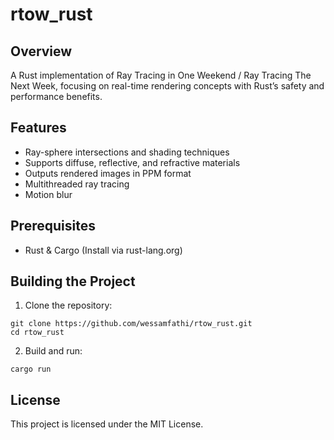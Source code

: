 # rtow_rust

## Overview

A Rust implementation of Ray Tracing in One Weekend / Ray Tracing The Next Week, focusing on real-time rendering concepts with Rust’s safety and performance benefits.

## Features

- Ray-sphere intersections and shading techniques
- Supports diffuse, reflective, and refractive materials
- Outputs rendered images in PPM format
- Multithreaded ray tracing
- Motion blur

## Prerequisites

- Rust & Cargo (Install via rust-lang.org)

## Building the Project

1. Clone the repository:
```
git clone https://github.com/wessamfathi/rtow_rust.git
cd rtow_rust
```
2. Build and run:
```
cargo run
```

## License

This project is licensed under the MIT License.
